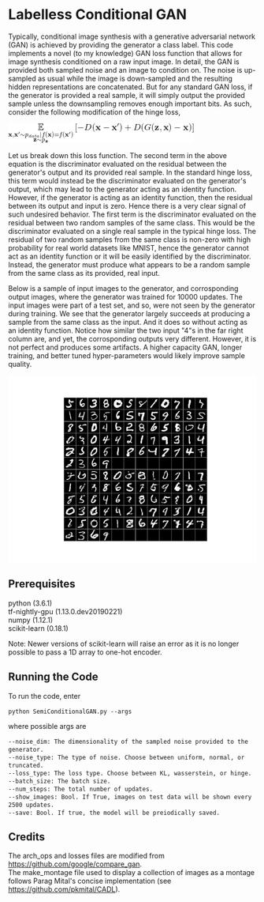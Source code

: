 # Labelless Conditional GAN

Typically, conditional image synthesis with a generative adversarial network (GAN) is achieved by providing the generator a class label. This code implements a novel (to my knowledge) GAN loss function that allows for image synthesis conditioned on a raw input image. In detail, the GAN is provided both sampled noise and an image to condition on. The noise is up-sampled as usual while the image is down-sampled and the resulting hidden representations are concatenated. But for any standard GAN loss, if the generator is provided a real sample, it will simply output the provided sample unless the downsampling removes enough important bits. As such, consider the following modification of the hinge loss,  

![alt text](SemiConditionalGAN/Images/loss.gif)

Let us break down this loss function. The second term in the above equation is the discriminator evaluated on the residual between the generator's output and its provided real sample. In the standard hinge loss, this term would instead be the discriminator evaluated on the generator's output, which may lead to the generator acting as an identity function. However, if the generator is acting as an identity function, then the residual between its output and input is zero. Hence there is a very clear signal of such undesired behavior. The first term is the discriminator evaluated on the residual between two random samples of the same class. This would be the discriminator evaluated on a single real sample in the typical hinge loss. The residual of two random samples from the same class is non-zero with high probability for real world datasets like MNIST, hence the generator cannot act as an identity function or it will be easily identified by the discriminator. Instead, the generator must produce what appears to be a random sample from the same class as its provided, real input.
  
Below is a sample of input images to the generator, and corrosponding output images, where the generator was trained for 10000 updates. The input images were part of a test set, and so, were not seen by the generator during training. We see that the generator largely succeeds at producing a sample from the same class as the input. And it does so without acting as an identity function. Notice how similar the two input "4"s in the far right column are, and yet, the corrosponding outputs very different. However, it is not perfect and produces some artifacts. A higher capacity GAN, longer training, and better tuned hyper-parameters would likely improve sample quality. 

![alt text](SemiConditionalGAN/Images/results.png)

## Prerequisites

python (3.6.1)  
tf-nightly-gpu (1.13.0.dev20190221)  
numpy (1.12.1)  
scikit-learn (0.18.1)  

Note: Newer versions of scikit-learn will raise an error as it is no longer possible to pass a 1D array to one-hot encoder.

## Running the Code

To run the code, enter

```
python SemiConditionalGAN.py --args
```

where possible args are

```
--noise_dim: The dimensionality of the sampled noise provided to the generator.
--noise_type: The type of noise. Choose between uniform, normal, or truncated.
--loss_type: The loss type. Choose between KL, wasserstein, or hinge.
--batch_size: The batch size.
--num_steps: The total number of updates.
--show_images: Bool. If True, images on test data will be shown every 2500 updates.
--save: Bool. If true, the model will be preiodically saved.
```
## Credits

The arch_ops and losses files are modified from https://github.com/google/compare_gan.  
The make_montage file used to display a collection of images as a montage follows Parag Mital's concise implementation (see https://github.com/pkmital/CADL). 
